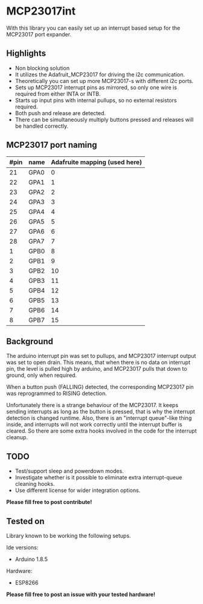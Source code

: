 # MCP23017int

With this library you can easily set up an interrupt based setup for the MCP23017 port expander.

## Highlights
 - Non blocking solution
 - It utilizes the Adafruit_MCP23017 for driving the i2c communication.
 - Theoretically you can set up more MCP23017-s with different i2c ports.
 - Sets up MCP23017 interrupt pins as mirrored, so only one wire is required from either INTA or INTB.
 - Starts up input pins with internal pullups, so no external resistors required.
 - Both push and release are detected.
 - There can be simultaneously multiply buttons pressed and releases will be handled correctly.

## MCP23017 port naming
#pin| name | Adafruite mapping (used here)
----|------|------------------------------
21 | GPA0 | 0
22 | GPA1 | 1
23 | GPA2 | 2
24 | GPA3 | 3
25 | GPA4 | 4
26 | GPA5 | 5
27 | GPA6 | 6
28 | GPA7 | 7
1 | GPB0 |  8
2 | GPB1 |  9
3 | GPB2 | 10
4 | GPB3 | 11
5 | GPB4 | 12
6 | GPB5 | 13
7 | GPB6 | 14
8 | GPB7 | 15

## Background
The arduino interrupt pin was set to pullups, and MCP23017 interrupt output was set to open drain. This means, that when there is no data on interrupt pin, the level is pulled high by arduino, and MCP23017 pulls that down to ground, only when required.

When a button push (FALLING) detected, the corresponding MCP23017 pin was reprogrammed to RISING detection.

Unfortunately there is a strange behaviour of the MCP23017. It keeps sending interrupts as long as the button is pressed, that is why the interrupt detection is changed runtime. Also, there is an "interrupt queue"-like thing inside, and interrupts will not work correctly until the interrupt buffer is cleared. So there are some extra hooks involved in the code for the interrupt cleanup.

## TODO
 - Test/support sleep and powerdown modes.
 - Investigate whether is it possible to eliminate extra interrupt-queue cleaning hooks.
 - Use different license for wider integration options.

**Please fill free to post contribute!**

## Tested on
Library known to be working the following setups.

Ide versions:
 - Arduino 1.8.5
 
Hardware:
 - ESP8266
 
**Please fill free to post an issue with your tested hardware!**
